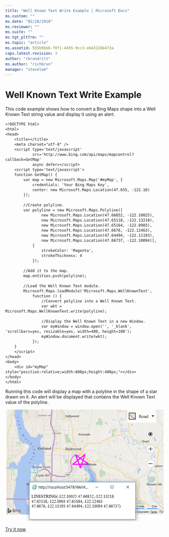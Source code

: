 ```yaml
---
title: "Well Known Text Write Example | Microsoft Docs"
ms.custom: ""
ms.date: "02/28/2018"
ms.reviewer: ""
ms.suite: ""
ms.tgt_pltfrm: ""
ms.topic: "article"
ms.assetid: 935b9bb6-f0f1-4455-9cc3-e643226b473a
caps.latest.revision: 3
author: "rbrundritt"
ms.author: "richbrun"
manager: "stevelom"
---
```

# Well Known Text Write Example
This code example shows how to convert a Bing Maps shape into a Well Known Text string value and display it using an alert.

```
<!DOCTYPE html>
<html>
<head>
    <title></title>
    <meta charset="utf-8" />
    <script type='text/javascript' 
            src='http://www.bing.com/api/maps/mapcontrol?callback=GetMap' 
            async defer></script>
    <script type='text/javascript'>
    function GetMap() {
        var map = new Microsoft.Maps.Map('#myMap', {
            credentials: 'Your Bing Maps Key',
            center: new Microsoft.Maps.Location(47.655, -122.10)
        });

        //Create polyline.
        var polyline = new Microsoft.Maps.Polyline([
                new Microsoft.Maps.Location(47.66852, -122.10025),
                new Microsoft.Maps.Location(47.65118, -122.13218),
                new Microsoft.Maps.Location(47.65164, -122.0903),
                new Microsoft.Maps.Location(47.6676, -122.12463),
                new Microsoft.Maps.Location(47.64494, -122.11193),
                new Microsoft.Maps.Location(47.66737, -122.10094)],
            {
                strokeColor: 'Magenta',
                strokeThickness: 4
            });

        //Add it to the map.
        map.entities.push(polyline);

        //Load the Well Known Text module.
        Microsoft.Maps.loadModule('Microsoft.Maps.WellKnownText',
            function () {
                //Convert polyline into a Well Known Text.
                var wkt = Microsoft.Maps.WellKnownText.write(polyline);

                //Display the Well Known Text in a new Window.
                var myWindow = window.open('', '_blank', 'scrollbars=yes, resizable=yes, width=400, height=100');
                myWindow.document.write(wkt);
            });
    }
    </script>
</head>
<body>
    <div id="myMap" style="position:relative;width:600px;height:400px;"></div>
</body>
</html>
```

Running this code will display a map with a polyline in the shape of a star drawn on it. An alert will be displayed that contains the Well Known Text value of the polyline.

![Well Known Text from Shapes on a Map](../v8-web-control/media/bmv8-writewkt.png)

[Try it now](http://www.bing.com/api/maps/sdk/mapcontrol/isdk#wktWriteToWkt+JS)
